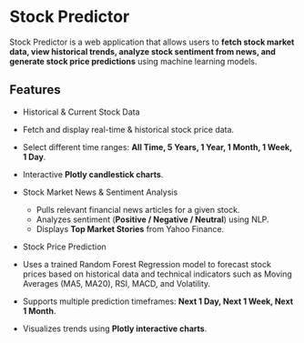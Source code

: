 # Stock Predictor

Stock Predictor is a web application that allows users to **fetch stock market data, view historical trends, analyze stock sentiment from news, and generate stock price predictions** using machine learning models.

##  Features

-  Historical & Current Stock Data
  - Fetch and display real-time & historical stock price data.
  - Select different time ranges: **All Time, 5 Years, 1 Year, 1 Month, 1 Week, 1 Day**.
  - Interactive **Plotly candlestick charts**.

- Stock Market News & Sentiment Analysis
  - Pulls relevant financial news articles for a given stock.
  - Analyzes sentiment (**Positive / Negative / Neutral**) using NLP.
  - Displays **Top Market Stories** from Yahoo Finance.

-  Stock Price Prediction
  - Uses a trained Random Forest Regression model to forecast stock prices based on historical data and technical indicators such as Moving Averages (MA5, MA20), RSI, MACD, and Volatility.
  - Supports multiple prediction timeframes: **Next 1 Day, Next 1 Week, Next 1 Month**.
  - Visualizes trends using **Plotly interactive charts**.


